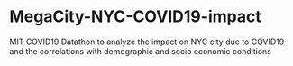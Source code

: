 # MegaCity-NYC-COVID19-impact
MIT COVID19 Datathon to analyze the impact on NYC city due to COVID19 and the correlations with demographic and socio economic conditions
